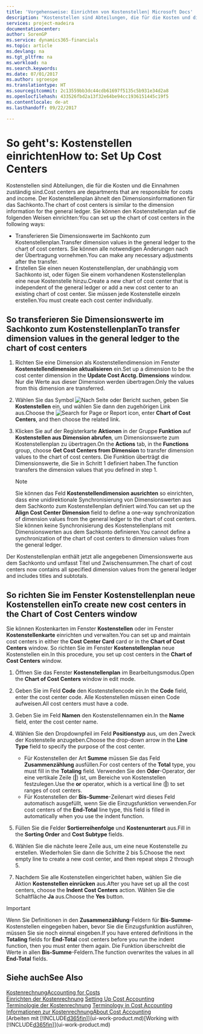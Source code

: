 ```yaml
---
title: 'Vorgehensweise: Einrichten von Kostenstellen| Microsoft Docs'
description: "Kostenstellen sind Abteilungen, die für die Kosten und die Einnahmen zuständig sind. Der Kostenstellenplan ähnelt den Dimensionsinformationen für das Sachkonto."
services: project-madeira
documentationcenter: 
author: SorenGP
ms.service: dynamics365-financials
ms.topic: article
ms.devlang: na
ms.tgt_pltfrm: na
ms.workload: na
ms.search.keywords: 
ms.date: 07/01/2017
ms.author: sgroespe
ms.translationtype: HT
ms.sourcegitcommit: 2c13559bb3dc44cdb61697f5135c5b931e34d2a8
ms.openlocfilehash: 433526fbd2a13f32e64be94cc1936151445c19f5
ms.contentlocale: de-at
ms.lasthandoff: 09/22/2017

---
```

# <a name="how-to-set-up-cost-centers"></a><span data-ttu-id="47644-104">So geht's: Kostenstellen einrichten</span><span class="sxs-lookup"><span data-stu-id="47644-104">How to: Set Up Cost Centers</span></span>
<span data-ttu-id="47644-105">Kostenstellen sind Abteilungen, die für die Kosten und die Einnahmen zuständig sind.</span><span class="sxs-lookup"><span data-stu-id="47644-105">Cost centers are departments that are responsible for costs and income.</span></span> <span data-ttu-id="47644-106">Der Kostenstellenplan ähnelt den Dimensionsinformationen für das Sachkonto.</span><span class="sxs-lookup"><span data-stu-id="47644-106">The chart of cost centers is similar to the dimension information for the general ledger.</span></span> <span data-ttu-id="47644-107">Sie können den Kostenstellenplan auf die folgenden Weisen einrichten:</span><span class="sxs-lookup"><span data-stu-id="47644-107">You can set up the chart of cost centers in the following ways:</span></span>  

-   <span data-ttu-id="47644-108">Transferieren Sie Dimensionswerte im Sachkonto zum Kostenstellenplan.</span><span class="sxs-lookup"><span data-stu-id="47644-108">Transfer dimension values in the general ledger to the chart of cost centers.</span></span> <span data-ttu-id="47644-109">Sie können alle notwendigen Änderungen nach der Übertragung vornehmen.</span><span class="sxs-lookup"><span data-stu-id="47644-109">You can make any necessary adjustments after the transfer.</span></span>  
-   <span data-ttu-id="47644-110">Erstellen Sie einen neuen Kostenstellenplan, der unabhängig vom Sachkonto ist, oder fügen Sie einem vorhandenen Kostenstellenplan eine neue Kostenstelle hinzu.</span><span class="sxs-lookup"><span data-stu-id="47644-110">Create a new chart of cost center that is independent of the general ledger or add a new cost center to an existing chart of cost center.</span></span> <span data-ttu-id="47644-111">Sie müssen jede Kostenstelle einzeln erstellen.</span><span class="sxs-lookup"><span data-stu-id="47644-111">You must create each cost center individually.</span></span>  

## <a name="to-transfer-dimension-values-in-the-general-ledger-to-the-chart-of-cost-centers"></a><span data-ttu-id="47644-112">So transferieren Sie Dimensionswerte im Sachkonto zum Kostenstellenplan</span><span class="sxs-lookup"><span data-stu-id="47644-112">To transfer dimension values in the general ledger to the chart of cost centers</span></span>  
1.  <span data-ttu-id="47644-113">Richten Sie eine Dimension als Kostenstellendimension im Fenster **Kostenstellendimension aktualisieren** ein.</span><span class="sxs-lookup"><span data-stu-id="47644-113">Set up a dimension to be the cost center dimension in the **Update Cost Acctg. Dimensions** window.</span></span> <span data-ttu-id="47644-114">Nur die Werte aus dieser Dimension werden übertragen.</span><span class="sxs-lookup"><span data-stu-id="47644-114">Only the values from this dimension are transferred.</span></span>  
2.  <span data-ttu-id="47644-115">Wählen Sie das Symbol ![Nach Seite oder Bericht suchen](media/ui-search/search_small.png "Symbol Nach Seite oder Bericht suchen"), geben Sie **Kostenstellen** ein, und wählen Sie dann den zugehörigen Link aus.</span><span class="sxs-lookup"><span data-stu-id="47644-115">Choose the ![Search for Page or Report](media/ui-search/search_small.png "Search for Page or Report icon") icon, enter **Chart of Cost Centers**, and then choose the related link.</span></span>  
3.  <span data-ttu-id="47644-116">Klicken Sie auf der Registerkarte **Aktionen** in der Gruppe **Funktion** auf **Kostenstellen aus Dimension abrufen**, um Dimensionswerte zum Kostenstellenplan zu übertragen.</span><span class="sxs-lookup"><span data-stu-id="47644-116">On the **Actions** tab, in the **Functions** group, choose **Get Cost Centers from Dimension** to transfer dimension values to the chart of cost centers.</span></span> <span data-ttu-id="47644-117">Die Funktion überträgt die Dimensionswerte, die Sie in Schritt 1 definiert haben.</span><span class="sxs-lookup"><span data-stu-id="47644-117">The function transfers the dimension values that you defined in step 1.</span></span>  

    > [!NOTE]  
    >  <span data-ttu-id="47644-118">Sie können das Feld **Kostenstellendimension ausrichten** so einrichten, dass eine unidirektionale Synchronisierung von Dimensionswerten aus dem Sachkonto zum Kostenstellenplan definiert wird.</span><span class="sxs-lookup"><span data-stu-id="47644-118">You can set up the **Align Cost Center Dimension**  field to define a one-way synchronization of dimension values from the general ledger to the chart of cost centers.</span></span> <span data-ttu-id="47644-119">Sie können keine Synchronisierung des Kostenstellenplans mit Dimensionswerten aus dem Sachkonto definieren.</span><span class="sxs-lookup"><span data-stu-id="47644-119">You cannot define a synchronization of the chart of cost centers to dimension values from the general ledger.</span></span>  

<span data-ttu-id="47644-120">Der Kostenstellenplan enthält jetzt alle angegebenen Dimensionswerte aus dem Sachkonto und umfasst Titel und Zwischensummen.</span><span class="sxs-lookup"><span data-stu-id="47644-120">The chart of cost centers now contains all specified dimension values from the general ledger and includes titles and subtotals.</span></span>  

## <a name="to-create-new-cost-centers-in-the-chart-of-cost-centers-window"></a><span data-ttu-id="47644-121">So richten Sie im Fenster Kostenstellenplan neue Kostenstellen ein</span><span class="sxs-lookup"><span data-stu-id="47644-121">To create new cost centers in the Chart of Cost Centers window</span></span>  
<span data-ttu-id="47644-122">Sie können Kostenkarten im Fenster **Kostenstellen** oder im Fenster **Kostenstellenkarte** einrichten und verwalten.</span><span class="sxs-lookup"><span data-stu-id="47644-122">You can set up and maintain cost centers in either the **Cost Center Card** card or in the **Chart of Cost Centers** window.</span></span> <span data-ttu-id="47644-123">So richten Sie im Fenster **Kostenstellenplan** neue Kostenstellen ein.</span><span class="sxs-lookup"><span data-stu-id="47644-123">In this procedure, you set up cost centers in the **Chart of Cost Centers** window.</span></span>  

1. <span data-ttu-id="47644-124">Öffnen Sie das Fenster **Kostenstellenplan** im Bearbeitungsmodus.</span><span class="sxs-lookup"><span data-stu-id="47644-124">Open the **Chart of Cost Centers** window in edit mode.</span></span>  
2. <span data-ttu-id="47644-125">Geben Sie im Feld **Code** den Kostenstellencode ein.</span><span class="sxs-lookup"><span data-stu-id="47644-125">In the **Code** field, enter the cost center code.</span></span> <span data-ttu-id="47644-126">Alle Kostenstellen müssen einen Code aufweisen.</span><span class="sxs-lookup"><span data-stu-id="47644-126">All cost centers must have a code.</span></span>  
3. <span data-ttu-id="47644-127">Geben Sie im Feld **Namen** den Kostenstellennamen ein.</span><span class="sxs-lookup"><span data-stu-id="47644-127">In the **Name** field, enter the cost center name.</span></span>  
4. <span data-ttu-id="47644-128">Wählen Sie den Dropdownpfeil im Feld **Positionstyp** aus, um den Zweck der Kostenstelle anzugeben.</span><span class="sxs-lookup"><span data-stu-id="47644-128">Choose the drop-down arrow in the **Line Type** field to specify the purpose of the cost center.</span></span>  

    - <span data-ttu-id="47644-129">Für Kostenstellen der Art **Summe** müssen Sie das Feld **Zusammenzählung** ausfüllen.</span><span class="sxs-lookup"><span data-stu-id="47644-129">For cost centers of the **Total** type, you must fill in the **Totaling** field.</span></span> <span data-ttu-id="47644-130">Verwenden Sie den **Oder**-Operator, der eine vertikale Zeile (**&#124;**) ist, um Bereiche von Kostenstellen festzulegen.</span><span class="sxs-lookup"><span data-stu-id="47644-130">Use the **or** operator, which is a vertical line (**&#124;**) to set ranges of cost centers.</span></span>  
    - <span data-ttu-id="47644-131">Für Kostenstellen der **Bis-Summe**-Zeilenart wird dieses Feld automatisch ausgefüllt, wenn Sie die Einzugsfunktion verwenden.</span><span class="sxs-lookup"><span data-stu-id="47644-131">For cost centers of the **End-Total** line type, this field is filled in automatically when you use the indent function.</span></span>  
5.  <span data-ttu-id="47644-132">Füllen Sie die Felder **Sortierreihenfolge** und **Kostenunterart** aus.</span><span class="sxs-lookup"><span data-stu-id="47644-132">Fill in the **Sorting Order** and **Cost Subtype** fields.</span></span>  
6.  <span data-ttu-id="47644-133">Wählen Sie die nächste leere Zeile aus, um eine neue Kostenstelle zu erstellen. Wiederholen Sie dann die Schritte 2 bis 5.</span><span class="sxs-lookup"><span data-stu-id="47644-133">Choose the next empty line to create a new cost center, and then repeat steps 2 through 5.</span></span>  
7.  <span data-ttu-id="47644-134">Nachdem Sie alle Kostenstellen eingerichtet haben, wählen Sie die Aktion **Kostenstellen einrücken** aus.</span><span class="sxs-lookup"><span data-stu-id="47644-134">After you have set up all the cost centers, choose the **Indent Cost Centers** action.</span></span> <span data-ttu-id="47644-135">Wählen Sie die Schaltfläche **Ja** aus.</span><span class="sxs-lookup"><span data-stu-id="47644-135">Choose the **Yes** button.</span></span>  

> [!IMPORTANT]  
>  <span data-ttu-id="47644-136">Wenn Sie Definitionen in den **Zusammenzählung**-Feldern für **Bis-Summe**-Kostenstellen eingegeben haben, bevor Sie die Einzugsfunktion ausführen, müssen Sie sie noch einmal eingeben.</span><span class="sxs-lookup"><span data-stu-id="47644-136">If you have entered definitions in the **Totaling** fields for **End-Total** cost centers before you run the indent function, then you must enter them again.</span></span> <span data-ttu-id="47644-137">Die Funktion überschreibt die Werte in allen **Bis-Summe**-Feldern.</span><span class="sxs-lookup"><span data-stu-id="47644-137">The function overwrites the values in all **End-Total** fields.</span></span>  

## <a name="see-also"></a><span data-ttu-id="47644-138">Siehe auch</span><span class="sxs-lookup"><span data-stu-id="47644-138">See Also</span></span>  
[<span data-ttu-id="47644-139">Kostenrechnung</span><span class="sxs-lookup"><span data-stu-id="47644-139">Accounting for Costs</span></span>](finance-manage-cost-accounting.md)  
<span data-ttu-id="47644-140">[Einrichten der Kostenrechnung](finance-set-up-cost-accounting.md) </span><span class="sxs-lookup"><span data-stu-id="47644-140">[Setting Up Cost Accounting](finance-set-up-cost-accounting.md) </span></span>  
<span data-ttu-id="47644-141">[Terminologie der Kostenrechnung](finance-terminology-in-cost-accounting.md) </span><span class="sxs-lookup"><span data-stu-id="47644-141">[Terminology in Cost Accounting](finance-terminology-in-cost-accounting.md) </span></span>  
[<span data-ttu-id="47644-142">Informationen zur Kostenrechnung</span><span class="sxs-lookup"><span data-stu-id="47644-142">About Cost Accounting</span></span>](finance-about-cost-accounting.md)  
<span data-ttu-id="47644-143">[Arbeiten mit [!INCLUDE[d365fin](includes/d365fin_md.md)]](ui-work-product.md)</span><span class="sxs-lookup"><span data-stu-id="47644-143">[Working with [!INCLUDE[d365fin](includes/d365fin_md.md)]](ui-work-product.md)</span></span>

